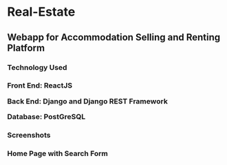 # Real-Estate

<h2> Webapp for Accommodation Selling and Renting Platform </h2>
<h3>Technology Used<h3>
  <p>Front End: ReactJS</p>
  <p>Back End: Django and Django REST Framework</p>
  <p>Database: PostGreSQL</p>
  
<h3>Screenshots<h3>
  
<p>Home Page with Search Form</p>
